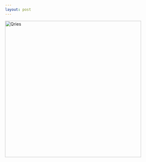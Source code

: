 ```yaml
---
layout: post
---
```


<a href="file:///C:/Users/Robin/OneDrive%20-%20%E6%B8%A9%E5%B7%9E%E8%82%AF%E6%81%A9%E5%A4%A7%E5%AD%A6/Desktop/mid%202.pdf"><img alt="Qries" src="https://github.com/1129782yy/Robin/blob/master/assets/poster1.PNG" width="450"></a>
